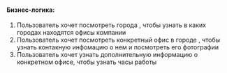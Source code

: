 #### Бизнес-логика:
1. Пользователь хочет посмотреть города , чтобы узнать в каких городах находятся офисы компании
2. Пользователь хочет посмотреть конкретный офис в городе , чтобы узнать контакную инфомацию о нем и посмотреть его фотографии
3. Пользователь хочет узнать дополнительную информацию о конкретном офисе, чтобы узнать часы работы 
